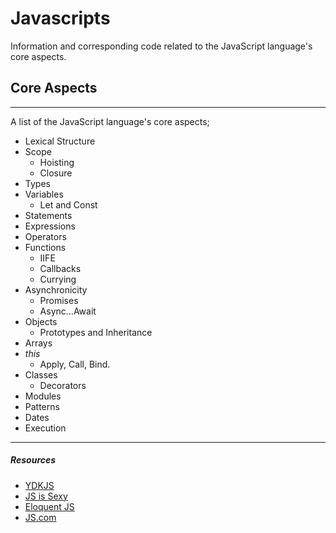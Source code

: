# Javascripts

Information and corresponding code related to the JavaScript language's core aspects.

## Core Aspects

---

A list of the JavaScript language's core aspects;

- Lexical Structure
- Scope
  - Hoisting
  - Closure
- Types
- Variables
  - Let and Const
- Statements
- Expressions
- Operators
- Functions
  - IIFE
  - Callbacks
  - Currying
- Asynchronicity
  - Promises
  - Async...Await
- Objects
  - Prototypes and Inheritance
- Arrays
- _this_
  - Apply, Call, Bind.
- Classes
  - Decorators
- Modules
- Patterns
- Dates
- Execution

---

##### Resources

- [YDKJS](https://github.com/getify/You-Dont-Know-JS)
- [JS is Sexy](http://javascriptissexy.com/)
- [Eloquent JS](http://eloquentjavascript.net)
- [JS.com](https://www.javascript.com)
